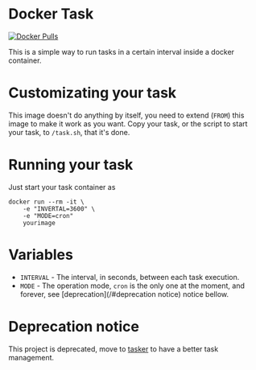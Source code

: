 # Docker Task
[![Docker Pulls](https://img.shields.io/docker/pulls/strm/task.svg?style=plastic)](https://hub.docker.com/r/strm/task/)

This is a simple way to run tasks in a certain interval inside a docker container.

# Customizating your task

This image doesn't do anything by itself, you need to extend (`FROM`) this image to make it work as you want. Copy your task, or the script to start your task, to `/task.sh`, that it's done.

# Running your task

Just start your task container as

```
docker run --rm -it \
	-e "INVERTAL=3600" \
	-e "MODE=cron"
	yourimage
```

# Variables

 * `INTERVAL` - The interval, in seconds, between each task execution.
 * `MODE` - The operation mode, `cron` is the only one at the moment, and forever, see [deprecation](/#deprecation notice) notice bellow.

# Deprecation notice

This project is deprecated, move to [tasker](https://github.com/opsxcq/tasker) to have a better task management.

